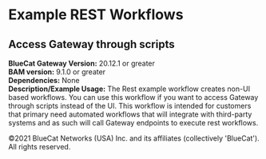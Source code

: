 # **Example REST Workflows**
## Access Gateway through scripts

**BlueCat Gateway Version:** 20.12.1 or greater <br/>
**BAM version:** 9.1.0 or greater <br/>
**Dependencies:** None <br/>
**Description/Example Usage:** The Rest example workflow creates non-UI based workflows. You can use this workflow if you want to access Gateway through scripts instead of the UI. This workflow is intended for customers that primary need automated workflows that will integrate with third-party systems and as such will call Gateway endpoints to execute rest workflows.

©2021 BlueCat Networks (USA) Inc. and its affiliates (collectively 'BlueCat'). All rights reserved.
